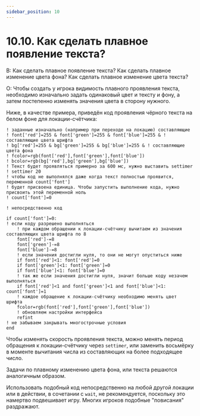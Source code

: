 ```yaml
---
sidebar_position: 10
---
```


# 10.10. Как сделать плавное появление текста?
<!-- [:faq_10_10] -->

В:	Как сделать плавное появление текста?
	Как сделать плавное изменение цвета фона?
	Как сделать плавное изменение цвета текста?

О:
Чтобы создать у игрока видимость плавного проявления текста, необходимо изначально задать одинаковый цвет и тексту и фону, а затем постепенно изменять значения цвета в сторону нужного.

Ниже, в качестве примера, приведён код проявления чёрного текста на белом фоне для локации-счётчика:

```qsp
! заданные изначально (например при переходе на локацию) составляющие
! font['red']=255 & font['green']=255 & font['blue']=255 & ! составляющие цвета шрифта
! bg['red']=255 & bg['green']=255 & bg['blue']=255 & ! составляющие цвета фона
! fcolor=rgb(font['red'],font['green'],font['blue'])
! bcolor=rgb(bg['red'],bg['green'],bg['blue'])
! Текст будет проявляться примерно за 600 мс, нужно выставить settimer
! settimer 20
! чтобы код не выполнялся даже когда текст полностью проявится, переменной count['font']
! будет присвоена единица. Чтобы запустить выполнение кода, нужно присвоить этой переменной ноль
! count['font']=0

! непосредственно код

if count['font']=0:
! если коду разрешено выполняться
	! при каждом обращении к локации-счётчику вычитаем из значения составляющих цвета шрифта по 8
	font['red']-=8
	font['green']-=8
	font['blue']-=8
	! если значения достигли нуля, то они не могут опуститься ниже
	if font['red']<1: font['red']=0
	if font['green']<1: font['green']=0
	if font['blue']<1: font['blue']=0
	! так же если значения достигли нуля, значит больше коду незачем выполняться
	if font['red']<1 and font['green']<1 and font['blue']<1: count['font']=1
	! каждое обращение к локации-счётчику необходимо менять цвет шрифта
	fcolor=rgb(font['red'],font['green'],font['blue'])
	! обновляем настройки интерфейса
	refint
! не забываем закрывать многострочные условия
end
```

Чтобы изменять скорость проявления текста, можно менять период обращения к локации-счётчику через `settimer`, или заменить восьмёрку в моменте вычитания числа из составляющих на более подходящее число.

Задачи по плавному изменению цвета фона, или текста решаются аналогичным образом.

Использовать подобный код непосредственно на любой другой локации или в действии, в сочетании с `wait`, не рекомендуется, поскольку это намертво подвешивает игру. Многих игроков подобные "повисания" раздражают.
